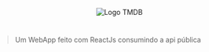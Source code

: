 <p align="center">
<img src="https://upload.wikimedia.org/wikipedia/commons/6/6e/Tmdb-312x276-logo.png" alt="Logo TMDB" title="Logo TMDB" />
</p>

#

> Um WebApp feito com ReactJs consumindo a api pública
